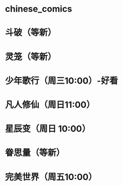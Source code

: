 # chinese_comics
# 斗破（等新）
# 灵笼（等新）
# 少年歌行（周三10:00）-好看
# 凡人修仙（周日11:00）
# 星辰变（周日 10:00）
# 眷思量（等新）
# 完美世界（周五10:00）

